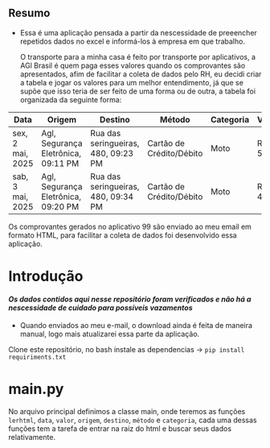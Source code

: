 ## Resumo
* Essa é uma aplicação pensada a partir da nescessidade de preeencher repetidos dados no excel e informá-los à empresa em que trabalho.

  O transporte para a minha casa é feito por transporte por aplicativos, a AGl Brasil é quem paga esses valores quando os comprovantes são apresentados, afim de facilitar a coleta de dados pelo RH, eu decidi criar a tabela e jogar os valores para um melhor entendimento, já que se supõe que isso teria de ser feito de uma forma ou de outra, a tabela foi organizada da seguinte forma:
<table>
  <thead>
    <tr>
      <th>Data</th>
      <th>Origem</th>
      <th>Destino</th>
      <th>Método</th>
      <th>Categoria</th>
      <th>Valor</th>
    </tr>
  </thead>
  <tbody>
    <tr>
      <td>sex, 2 mai, 2025</td>
      <td>Agl, Segurança Eletrônica, 09:11 PM</td>
      <td>Rua das seringueiras, 480, 09:23 PM</td>
      <td>Cartão de Crédito/Débito</td>
      <td>Moto</td>
      <td>R$ 5,30</td>
    </tr>
    <tr>
      <td>sab, 3 mai, 2025</td>
      <td>Agl, Segurança Eletrônica, 09:20 PM</td>
      <td>Rua das seringueiras, 480, 09:34 PM</td>
      <td>Cartão de Crédito/Débito</td>
      <td>Moto</td>
      <td>R$ 4,60</td>
    </tr>
  </tbody>
</table>

Os comprovantes gerados no aplicativo 99 são enviado ao meu email em formato HTML, para facilitar a coleta de dados foi desenvolvido essa aplicação.

# Introdução

#### *Os dados contidos aqui nesse repositório foram verificados e não há a nescessidade de cuidado para possíveis vazamentos*

* Quando enviados ao meu e-mail, o download ainda é feita de maneira manual, logo mais atualizarei essa parte da aplicação.

Clone este repositório, no bash instale as dependencias -> ```pip install requiriments.txt```


# main.py

No arquivo principal definimos a classe main, onde teremos as funções `lerhtml`, `data`, `valor`, `origem`, `destino`, `método` e `categoria`, cada uma dessas funções tem a tarefa de entrar na raiz do html e buscar seus dados relativamente.
